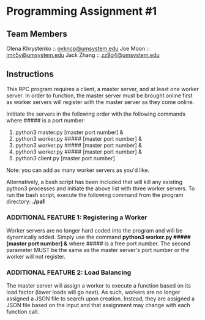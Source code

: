# Programming Assignment #1

## Team Members

Olena Khrystenko :: ovkncp@umsystem.edu
Joe Moon :: jmn5y@umsystem.edu
Jack Zhang :: zz9g4@umsystem.edu

## Instructions

This RPC program requires a client, a master server, and at least one worker server. In order to function, the master server must be brought online first as worker servers will register with the master server as they come online.

Inititate the servers in the following order with the following commands where ##### is a port number:

<ol>
    <li>python3 master.py [master port number] &</li>
    <li>python3 worker.py ##### [master port number] &</li>
    <li>python3 worker.py ##### [master port number] &</li>
    <li>python3 worker.py ##### [master port number] &</li>
    <li>python3 client.py [master port number]</li>
</ol>

Note: you can add as many worker servers as you'd like. <br>

Alternatively, a bash script has been included that will kill any existing python3 processes and initiate the above list with three worker servers. To run the bash script, execute the following command from the program directory: <b>./pa1</b>

### ADDITIONAL FEATURE 1: Registering a Worker

Worker servers are no longer hard coded into the program and will be dynamically added. Simply use the command <b>python3 worker.py ##### [master port number] &</b> where ##### is a free port number. The second parameter MUST be the same as the master server's port number or the worker will not register.

### ADDITIONAL FEATURE 2: Load Balancing

The master server will assign a worker to execute a function based on its load factor (lower loads will go next). As such, workers are no longer assigned a JSON file to search upon creation. Instead, they are assigned a JSON file based on the input and that assignment may change with each function call.
